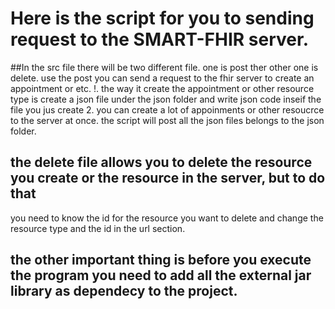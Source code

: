 # Here is the script for you to sending request to the SMART-FHIR server.
##In the src file there will be two different file. one is post ther other one is delete. use the post you can send a request to the fhir server to create an appointment or etc.
!. the way it create the appointment or other resource type is create a json file under the json folder and write json code inseif the file you jus create
2. you can create a lot of appoinments or other resoucrce to the server at once. the script will post all the json files belongs to the json folder.

## the delete file allows you to delete the resource you create or the resource in the server, but to do that 
you need to know the id for the resource you want to delete and change the resource type and the id in the url section.

## the other important thing is before you execute the program you need to add all the external jar library as dependecy to the project.
